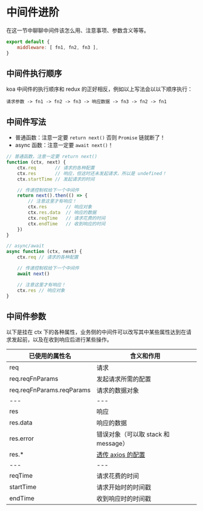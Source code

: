 # 中间件进阶
在这一节中聊聊中间件该怎么用、注意事项、参数含义等等。

```js
export default {
    middleware: [ fn1, fn2, fn3 ],
}
```

## 中间件执行顺序
koa 中间件的执行顺序和 redux 的正好相反，例如以上写法会以以下顺序执行：

`请求参数 -> fn1 -> fn2 -> fn3 -> 响应数据 -> fn3 -> fn2 -> fn1`

## 中间件写法

* 普通函数：注意一定要 `return next()` 否则 `Promise` 链就断了！
* async 函数：注意一定要 `await next()`！

```js
// 普通函数，注意一定要 return next()
function (ctx, next) {
    ctx.req       // 请求的各种配置
    ctx.res       // 响应，但这时还未发起请求，所以是 undefined！
    ctx.startTime // 发起请求的时间

    // 传递控制权给下一个中间件
    return next().then(() => {
        // 注意这里才有响应！
        ctx.res       // 响应对象
        ctx.res.data  // 响应的数据
        ctx.reqTime   // 请求花费的时间
        ctx.endTime   // 收到响应的时间
    })
}

// async/await
async function (ctx, next) {
    ctx.req // 请求的各种配置

    // 传递控制权给下一个中间件
    await next()

    // 注意这里才有响应！
    ctx.res // 响应对象
}
```

## 中间件参数

以下是挂在 ctx 下的各种属性，业务侧的中间件可以改写其中某些属性达到在请求发起前，以及在收到响应后进行某些操作。

| 已使用的属性名 | 含义和作用 |
| --- | --- |
| req | 请求 |
| req.reqFnParams | 发起请求所需的配置 |
| req.reqFnParams.reqParams | 请求的数据对象 |
| --- | --- |
| res | 响应 |
| res.data | 响应的数据 |
| res.error | 错误对象（可以取 stack 和 message） |
| res.* | [透传 axios 的配置](https://github.com/axios/axios#response-schema) |
| --- | --- |
| reqTime | 请求花费的时间 |
| startTime | 请求开始时的时间戳 |
| endTime | 收到响应时的时间戳 |

